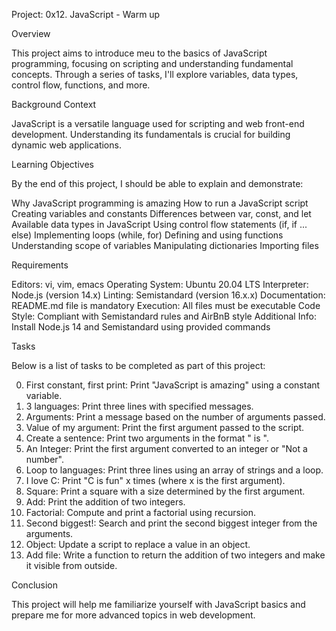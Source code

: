 Project: 0x12. JavaScript - Warm up

Overview

This project aims to introduce meu to the basics of JavaScript programming, focusing on scripting and understanding fundamental concepts. Through a series of tasks, I'll explore variables, data types, control flow, functions, and more.

Background Context

JavaScript is a versatile language used for scripting and web front-end development. Understanding its fundamentals is crucial for building dynamic web applications.

Learning Objectives

By the end of this project, I should be able to explain and demonstrate:

Why JavaScript programming is amazing
How to run a JavaScript script
Creating variables and constants
Differences between var, const, and let
Available data types in JavaScript
Using control flow statements (if, if ... else)
Implementing loops (while, for)
Defining and using functions
Understanding scope of variables
Manipulating dictionaries
Importing files

Requirements

Editors: vi, vim, emacs
Operating System: Ubuntu 20.04 LTS
Interpreter: Node.js (version 14.x)
Linting: Semistandard (version 16.x.x)
Documentation: README.md file is mandatory
Execution: All files must be executable
Code Style: Compliant with Semistandard rules and AirBnB style
Additional Info: Install Node.js 14 and Semistandard using provided commands

Tasks

Below is a list of tasks to be completed as part of this project:

0. First constant, first print: Print "JavaScript is amazing" using a constant variable.
1. 3 languages: Print three lines with specified messages.
2. Arguments: Print a message based on the number of arguments passed.
3. Value of my argument: Print the first argument passed to the script.
4. Create a sentence: Print two arguments in the format " is ".
5. An Integer: Print the first argument converted to an integer or "Not a number".
6. Loop to languages: Print three lines using an array of strings and a loop.
7. I love C: Print "C is fun" x times (where x is the first argument).
8. Square: Print a square with a size determined by the first argument.
9. Add: Print the addition of two integers.
10. Factorial: Compute and print a factorial using recursion.
11. Second biggest!: Search and print the second biggest integer from the arguments.
12. Object: Update a script to replace a value in an object.
13. Add file: Write a function to return the addition of two integers and make it visible from outside.

Conclusion

This project will help me familiarize yourself with JavaScript basics and prepare me for more advanced topics in web development.
